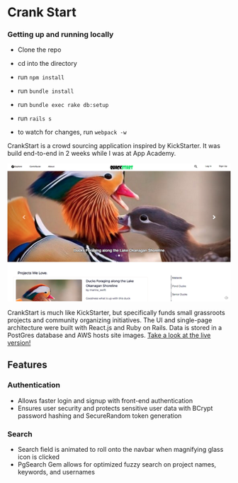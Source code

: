 # Crank Start

### Getting up and running locally

* Clone the repo

* cd into the directory

* run `npm install`

* run `bundle install`

* run `bundle exec rake db:setup`

* run `rails s`

* to watch for changes, run `webpack -w`


CrankStart is a crowd sourcing application inspired by KickStarter. It was build end-to-end in 2 weeks while I was at App Academy.

![Cover photo](/cover-shot.png)

CrankStart is much like KickStarter, but specifically funds small grassroots projects and community organizing initiatives. The UI and single-page architecture were built with React.js and Ruby on Rails. Data is stored in a PostGres database and AWS hosts site images.
[Take a look at the live version!][heroku]

[heroku]: http://www.crankstart.co/#/

## Features

### Authentication

- Allows faster login and signup with front-end authentication
- Ensures user security and protects sensitive user data with BCrypt password hashing and SecureRandom token generation


### Search

- Search field is animated to roll onto the navbar when magnifying glass icon is clicked
- PgSearch Gem allows for optimized fuzzy search on project names, keywords, and usernames


